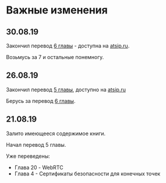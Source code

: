 # Важные изменения

## 30.08.19

Закончил перевод [6 главы](glava-06.md) - доступна на [atsip.ru](http://atsip.ru/pomoshch/kniga-asterisk-4-redaktsiya/354-glava-6-osnovy-dialplana).

Возьмусь за 7 и остальные понемногу.

## 26.08.19

Закончил перевод [5 главы](glava-05.md), доступно на [atsip.ru](http://atsip.ru/pomoshch/kniga-asterisk-4-redaktsiya/353-glava-5-konfiguratsiya-polzovatelskikh-ustrojstv)

Берусь за перевод [6 главы](glava-06.md).

## 21.08.19

Залито имеющееся содержимое книги.

Начал перевод 5 главы.

Уже переведены:

* Глава 20 - WebRTC
* Глава 4 - Сертификаты безопасности для конечных точек





